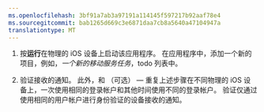 ```yaml
---
ms.openlocfilehash: 3bf91a7ab3a97191a114145f597217b92aaf78e4
ms.sourcegitcommit: bab1265d669c3e6871daa7cb8a5640a47104947a
translationtype: MT
---
```


1. 按**运行**在物理的 iOS 设备上启动该应用程序。 在应用程序中，添加一个新的项目，例如，_一个新的移动服务任务_，todo 列表中。

2. 验证接收的通知。 此外，和 （可选） — 重复上述步骤在不同物理的 iOS 设备上，一次使用相同的登录帐户和其他时间使用不同的登录帐户。 验证仅通过使用相同的用户帐户进行身份验证的设备接收的通知。
